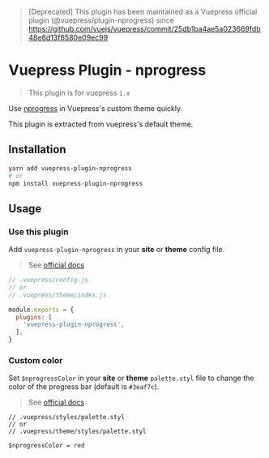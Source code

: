 > [Deprecated] This plugin has been maintained as a Vuepress official plugin (@vuepress/plugin-nprogress) since https://github.com/vuejs/vuepress/commit/25db1ba4ae5a023669fdb48e6d13f6580e09ec99

# Vuepress Plugin - nprogress

> This plugin is for vuepress `1.x`

Use [nprogress](https://github.com/rstacruz/nprogress) in Vuepress's custom theme quickly.

This plugin is extracted from vuepress's default theme.

## Installation

```sh
yarn add vuepress-plugin-nprogress
# or
npm install vuepress-plugin-nprogress
```

## Usage

### Use this plugin

Add `vuepress-plugin-nprogress` in your __site__ or __theme__ config file.

> See [official docs](https://vuepress.vuejs.org/plugin/using-a-plugin.html)

```js
// .vuepress/config.js
// or
// .vuepress/theme/index.js

module.exports = {
  plugins: [
    'vuepress-plugin-nprogress',
  ],
}
```

### Custom color

Set `$nprogressColor` in your __site__ or __theme__ `palette.styl` file to change the color of the progress bar (default is `#3eaf7c`).

> See [official docs](https://vuepress.vuejs.org/config/#palette-styl)

```stylus
// .vuepress/styles/palette.styl
// or
// .vuepress/theme/styles/palette.styl

$nprogressColor = red
```
